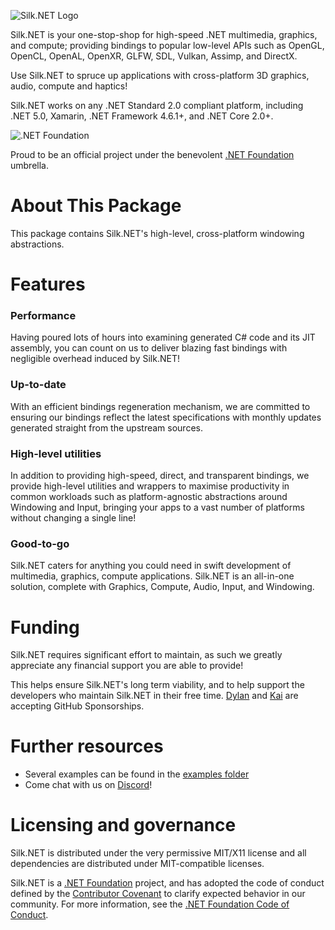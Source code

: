 ﻿<!--
# 
    <a href="#"><img align="center" src="documentation/readme/silkdotnet_v3_horizontal_96.svg">
    



<div align="center">

[![NuGet Version](https://img.shields.io/nuget/v/Silk.NET)](https://nuget.org/packages/Silk.NET)
[![Preview Feed](https://img.shields.io/badge/nuget-experimental%20feed-yellow)](https://dev.azure.com/UltzOS/Silk.NET/_packaging?_a=feed&feed=Experimental)
[![CI Build](https://github.com/Ultz/Silk.NET/workflows/CI%20Build/badge.svg)](https://github.com/dotnet/Silk.NET/actions/workflows/build.yml)
[![Join our Discord](https://img.shields.io/badge/chat%20on-discord-7289DA)](https://discord.gg/DTHHXRt)



 
-->

![Silk.NET Logo](https://raw.githubusercontent.com/dotnet/Silk.NET/main/documentation/readme/silkdotnet_v3_horizontal_96.svg)


Silk.NET is your one-stop-shop for high-speed .NET multimedia, graphics, and compute; providing bindings to popular low-level APIs such as OpenGL, OpenCL, OpenAL, OpenXR, GLFW, SDL, Vulkan, Assimp, and DirectX.

Use Silk.NET to spruce up applications with cross-platform 3D graphics, audio, compute and haptics!

Silk.NET works on any .NET Standard 2.0 compliant platform, including .NET 5.0, Xamarin, .NET Framework 4.6.1+, and .NET Core 2.0+.






<!--
<a href="https://dotnetfoundation.org" align="right"><img src="https://dotnetfoundation.org/img/logo_v4.svg" alt=".NET Foundation" class="logo-footer" width="72" align="left">
-->

![.NET Foundation](https://raw.githubusercontent.com/dotnet/Silk.NET/main/documentation/readme/dotnetfoundation_v4_horizontal_64.svg)






Proud to be an official project under the benevolent [.NET Foundation](https://dotnetfoundation.org) umbrella.



# About This Package

This package contains Silk.NET's high-level, cross-platform windowing abstractions. 



# Features

### Performance
Having poured lots of hours into examining generated C# code and its JIT assembly, you can count on us to deliver blazing fast bindings with negligible overhead induced by Silk.NET!

### Up-to-date
With an efficient bindings regeneration mechanism, we are committed to ensuring our bindings reflect the latest specifications with monthly updates generated straight from the upstream sources.

### High-level utilities
In addition to providing high-speed, direct, and transparent bindings, we provide high-level utilities and wrappers to maximise productivity in common workloads such as platform-agnostic abstractions around Windowing and Input, bringing your apps to a vast number of platforms without changing a single line!

### Good-to-go
Silk.NET caters for anything you could need in swift development of multimedia, graphics, compute applications. Silk.NET is an all-in-one solution, complete with Graphics, Compute, Audio, Input, and Windowing.

<!--

# The team

We currently have the following maintainers:
- [Dylan Perks](https://github.com/Perksey) [<img src="https://about.twitter.com/etc/designs/about2-twitter/public/img/favicon.ico" alt="Follow Dylan Perks on Twitter" width="16" />](https://twitter.com/intent/follow?screen_name=Dylan_Perks)
- [Kai Jellinghaus](https://github.com/HurricanKai)
- [Thomas Mizrahi](https://github.com/ThomasMiz)

In addition, the Silk.NET working group help drive larger user-facing changes providing key consultation from the perspective of dedicated users and professionals.

# Building from source

Prerequisites
- **Must**: .NET 6 SDK
- **Should**: Android (w/ AOT), iOS, and MAUI .NET 6 workloads (use `dotnet workload install android android-aot ios maui` to install them)
- **Should**: Android SDK version 30 with NDK tools installed
- **Could**: Java JDK (for gradle)
- **Could**: Visual Studio 2019 Community version 16.10 or later

Instructions
- Clone the repository (recursively)
- Run build.sh, build.cmd, build.ps1, or `nuke compile`. By default all packages targeting .NET Core, Standard, or .NET 6 are built. To build our older Xamarin iOS and Android packages, add the `--feature-sets legacy-ios legacy-android` arguments.
- Use the DLLs. To get nupkgs you can use with NuGet instead, use `nuke pack`.

There are more advanced build actions you can do too, such as FullBuild, Pack, FullPack, among others which you can view by doing `nuke --plan`.

The older Xamarin projects will not build properly without being configured to use Desktop MSBuild (i.e. the MSBuild shipped with Visual Studio). As a result, you will ideally need to be on Windows and have Visual Studio 2019 Community (v16.10 or greater) installed with .NET Core and Xamarin workloads. If you don't have this (i.e. because you're on Linux or Mac), you won't be able to build the older Xamarin packages.

# Contributing

Silk.NET uses and encourages [Early Pull Requests](https://medium.com/practical-blend/pull-request-first-f6bb667a9b6). Please don't wait until you're done to open a PR!

1. [Fork Silk.NET](https://github.com/dotnet/Silk.NET/fork)
2. Add an empty commit to a new branch to start your work off: `git commit --allow-empty -m "start of [thing you're working on]"`
3. Once you've pushed a commit, open a [**draft pull request**](https://github.blog/2019-02-14-introducing-draft-pull-requests/). Do this **before** you actually start working.
4. Make your commits in small, incremental steps with clear descriptions.
5. Tag a maintainer when you're done and ask for a review!

-->

# Funding
Silk.NET requires significant effort to maintain, as such we greatly appreciate any financial support you are able to provide!

This helps ensure Silk.NET's long term viability, and to help support the developers who maintain Silk.NET in their free time. [Dylan](https://github.com/sponsors/Perksey) and [Kai](https://github.com/sponsors/HurricanKai) are accepting GitHub Sponsorships.

# Further resources

- Several examples can be found in the [examples folder](https://github.com/dotnet/Silk.NET/tree/master/examples)
- Come chat with us on [Discord](https://discord.gg/DTHHXRt)!

# Licensing and governance

Silk.NET is distributed under the very permissive MIT/X11 license and all dependencies are distributed under MIT-compatible licenses.

Silk.NET is a [.NET Foundation](https://www.dotnetfoundation.org/projects) project, and has adopted the code of conduct defined by the [Contributor Covenant](http://contributor-covenant.org/) to clarify expected behavior in our community. For more information, see the [.NET Foundation Code of Conduct](http://www.dotnetfoundation.org/code-of-conduct).

<!--

---


    <a href="https://www.jetbrains.com/?from=Silk.NET" align="right"><img src="https://raw.githubusercontent.com/dotnet/Silk.NET/main/documentation/readme/jetbrains.svg" alt="JetBrains" class="logo-footer" width="72" align="left">
    


        
Special thanks to [JetBrains](https://www.jetbrains.com/?from=Silk.NET) for supporting us with open-source licenses for their IDEs. 


-->
